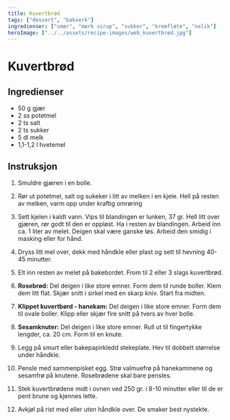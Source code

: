 ```yaml
---
title: Kuvertbrød
tags: ["dessert", "bakverk"]
ingredienser: ["smør", "mørk sirup", "sukker", "kremfløte", "nelik"]
heroImage: ["../../assets/recipe-images/web_kuvertbrød.jpg"]
---
```


# Kuvertbrød

## Ingredienser

- 50 g gjær
- 2 ss potetmel
- 2 ts salt
- 2 ts sukker
- 5 dl melk
- 1,1-1,2 l hvetemel

## Instruksjon

1. Smuldre gjæren i en bolle.

2. Rør ut potetmel, salt og sukeker i litt av melken i en kjele. Hell på resten av melken, varm opp under kraftig omrøring

3. Sett kjelen i kaldt vann. Vips til blandingen er lunken, 37 gr. Hell litt over gjæren, rør godt til den er oppløst. Ha i resten av blandingen. Arbeid inn ca. 1 liter av melet. Deigen skal være ganske løs. Arbeid den smidig i masking eller for hånd.

4. Dryss litt mel over, dekk med håndkle eller plast og sett til hevning 40-45 minutter.

5. Elt inn resten av melet på bakebordet. From til 2 eller 3 slags kuvertbrød.

6. **Rosebrød:** Del deigen i like store emner. Form dem til runde boller. Klem dem litt flat. Skjær snitt i sirkel med en skarp kniv. Start fra midten.

7. **Klippet kuvertbørd - hanekam:** Del deigen i like store emner. Form dem til ovale boller. Klipp eller skjær fire snitt på tvers av hver bolle.

8. **Sesamknuter:** Del deigen i like store emner. Rull ut til fingertykke lengder, ca. 20 cm. Form til en knute.

9. Legg på smurt eller bakepapirkledd stekeplate. Hev til dobbelt størrelse under håndkle.

10. Pensle med sammenpisket egg. Strø valmuefrø på hanekammene og sesamfrø på knutene. Rosebrødene skal bare pensles.

11. Stek kuvertbrødene midt i ovnen ved 250 gr. i 8-10 minutter eller til de er pent brune og kjennes lette.

12. Avkjøl på rist med eller uten håndkle over. De smaker best nystekte.
